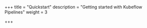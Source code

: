 +++
title = "Quickstart"
description = "Getting started with Kubeflow Pipelines"
weight = 3
                    
+++